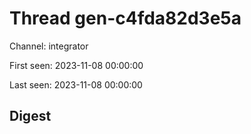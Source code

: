 # Thread gen-c4fda82d3e5a
Channel: integrator

First seen: 2023-11-08 00:00:00

Last seen: 2023-11-08 00:00:00

## Digest


